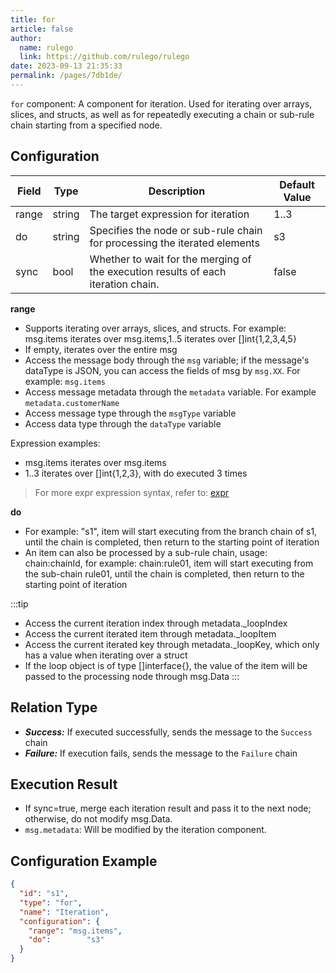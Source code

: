 ```yaml
---
title: for
article: false
author: 
  name: rulego
  link: https://github.com/rulego/rulego
date: 2023-09-13 21:35:33
permalink: /pages/7db1de/
---
```


`for` component: <Badge text="v0.22.0+"/> A component for iteration. Used for iterating over arrays, slices, and structs, as well as for repeatedly executing a chain or sub-rule chain starting from a specified node.

## Configuration

| Field | Type   | Description                                                                       | Default Value |
|-------|--------|-----------------------------------------------------------------------------------|---------------|
| range | string | The target expression for iteration                                               | 1..3          |
| do    | string | Specifies the node or sub-rule chain for processing the iterated elements         | s3            |
| sync  | bool   | Whether to wait for the merging of the execution results of each iteration chain. | false         |

**range**
- Supports iterating over arrays, slices, and structs. For example: msg.items iterates over msg.items,1..5 iterates over []int{1,2,3,4,5}
- If empty, iterates over the entire msg
- Access the message body through the `msg` variable; if the message's dataType is JSON, you can access the fields of msg by `msg.XX`. For example: `msg.items`
- Access message metadata through the `metadata` variable. For example `metadata.customerName`
- Access message type through the `msgType` variable
- Access data type through the `dataType` variable

Expression examples:
- msg.items iterates over msg.items
- 1..3 iterates over []int{1,2,3}, with do executed 3 times
>For more expr expression syntax, refer to: [expr](https://expr-lang.org/docs/language-definition)

**do**
- For example: "s1", item will start executing from the branch chain of s1, until the chain is completed, then return to the starting point of iteration
- An item can also be processed by a sub-rule chain, usage: chain:chainId, for example: chain:rule01, item will start executing from the sub-chain rule01, until the chain is completed, then return to the starting point of iteration

:::tip
- Access the current iteration index through metadata._loopIndex
- Access the current iterated item through metadata._loopItem
- Access the current iterated key through metadata._loopKey, which only has a value when iterating over a struct
- If the loop object is of type []interface{}, the value of the item will be passed to the processing node through msg.Data
:::
## Relation Type

- ***Success:*** If executed successfully, sends the message to the `Success` chain
- ***Failure:*** If execution fails, sends the message to the `Failure` chain

## Execution Result

- If sync=true, merge each iteration result and pass it to the next node; otherwise, do not modify msg.Data.
- `msg.metadata`: Will be modified by the iteration component.
## Configuration Example

```json
{
  "id": "s1",
  "type": "for",
  "name": "Iteration",
  "configuration": {
    "range": "msg.items",
    "do":        "s3"
  }
}
```